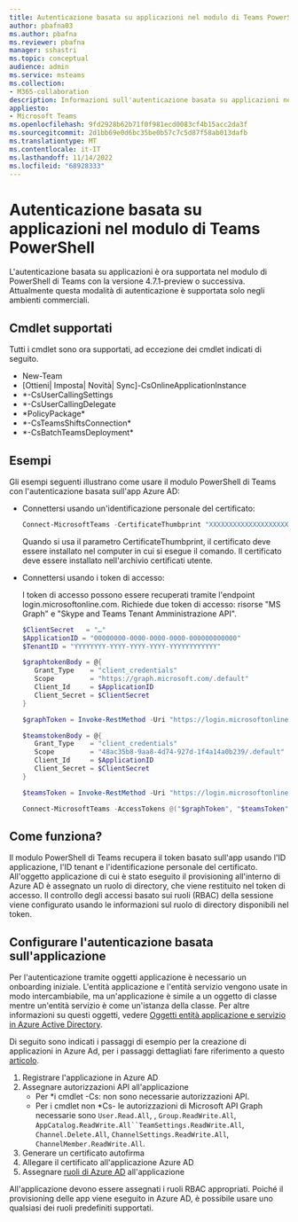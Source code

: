 ```yaml
---
title: Autenticazione basata su applicazioni nel modulo di Teams PowerShell
author: pbafna03
ms.author: pbafna
ms.reviewer: pbafna
manager: sshastri
ms.topic: conceptual
audience: admin
ms.service: msteams
ms.collection:
- M365-collaboration
description: Informazioni sull'autenticazione basata su applicazioni nel modulo PowerShell di Teams, usato per l'amministrazione di Microsoft Teams.
appliesto:
- Microsoft Teams
ms.openlocfilehash: 9fd2928b62b71f0f981ecd0083cf4b15acc2da3f
ms.sourcegitcommit: 2d1bb69e0d6bc35be0b57c7c5d87f58ab013dafb
ms.translationtype: MT
ms.contentlocale: it-IT
ms.lasthandoff: 11/14/2022
ms.locfileid: "68928333"
---
```

# <a name="application-based-authentication-in-teams-powershell-module"></a>Autenticazione basata su applicazioni nel modulo di Teams PowerShell

L'autenticazione basata su applicazioni è ora supportata nel modulo di PowerShell di Teams con la versione 4.7.1-preview o successiva. Attualmente questa modalità di autenticazione è supportata solo negli ambienti commerciali.


## <a name="cmdlets-supported"></a>Cmdlet supportati

Tutti i cmdlet sono ora supportati, ad eccezione dei cmdlet indicati di seguito. 

  - New-Team
  - [Ottieni| Imposta| Novità| Sync]-CsOnlineApplicationInstance
  - \*-CsUserCallingSettings
  - \*-CsUserCallingDelegate
  - \*PolicyPackage\*
  - \*-CsTeamsShiftsConnection\*
  - \*-CsBatchTeamsDeployment\*


## <a name="examples"></a>Esempi

Gli esempi seguenti illustrano come usare il modulo PowerShell di Teams con l'autenticazione basata sull'app Azure AD: 

- Connettersi usando un'identificazione personale del certificato:

  ```powershell
  Connect-MicrosoftTeams -CertificateThumbprint "XXXXXXXXXXXXXXXXXXXXXXXXXXXXXXXXXXXXXXXX" -ApplicationId "00000000-0000-0000-0000-000000000000" -TenantId "YYYYYYYY-YYYY-YYYY-YYYY-YYYYYYYYYYYY"
  ```
  Quando si usa il parametro CertificateThumbprint, il certificato deve essere installato nel computer in cui si esegue il comando. Il certificato deve essere installato nell'archivio certificati utente.
  
- Connettersi usando i token di accesso:
  
  I token di accesso possono essere recuperati tramite l'endpoint login.microsoftonline.com. Richiede due token di accesso: risorse "MS Graph" e "Skype and Teams Tenant Amministrazione API".

  ```powershell
  $ClientSecret   = "…"
  $ApplicationID = "00000000-0000-0000-0000-000000000000"
  $TenantID = "YYYYYYYY-YYYY-YYYY-YYYY-YYYYYYYYYYYY"

  $graphtokenBody = @{   
     Grant_Type    = "client_credentials"   
     Scope         = "https://graph.microsoft.com/.default"   
     Client_Id     = $ApplicationID   
     Client_Secret = $ClientSecret   
  }  

  $graphToken = Invoke-RestMethod -Uri "https://login.microsoftonline.com/$TenantID/oauth2/v2.0/token" -Method POST -Body $graphtokenBody | Select-Object -ExpandProperty Access_Token 

  $teamstokenBody = @{   
     Grant_Type    = "client_credentials"   
     Scope         = "48ac35b8-9aa8-4d74-927d-1f4a14a0b239/.default"   
     Client_Id     = $ApplicationID   
     Client_Secret = $ClientSecret 
  } 

  $teamsToken = Invoke-RestMethod -Uri "https://login.microsoftonline.com/$TenantID/oauth2/v2.0/token" -Method POST -Body $teamstokenBody | Select-Object -ExpandProperty Access_Token 

  Connect-MicrosoftTeams -AccessTokens @("$graphToken", "$teamsToken")
  ```
  
## <a name="how-does-it-work"></a>Come funziona?

Il modulo PowerShell di Teams recupera il token basato sull'app usando l'ID applicazione, l'ID tenant e l'identificazione personale del certificato. All'oggetto applicazione di cui è stato eseguito il provisioning all'interno di Azure AD è assegnato un ruolo di directory, che viene restituito nel token di accesso. Il controllo degli accessi basato sui ruoli (RBAC) della sessione viene configurato usando le informazioni sul ruolo di directory disponibili nel token.


## <a name="setup-application-based-authentication"></a>Configurare l'autenticazione basata sull'applicazione

Per l'autenticazione tramite oggetti applicazione è necessario un onboarding iniziale. L'entità applicazione e l'entità servizio vengono usate in modo intercambiabile, ma un'applicazione è simile a un oggetto di classe mentre un'entità servizio è come un'istanza della classe. Per altre informazioni su questi oggetti, vedere [Oggetti entità applicazione e servizio in Azure Active Directory](/azure/active-directory/develop/app-objects-and-service-principals).

Di seguito sono indicati i passaggi di esempio per la creazione di applicazioni in Azure Ad, per i passaggi dettagliati fare riferimento a questo [articolo](/azure/active-directory/develop/howto-create-service-principal-portal).

1. Registrare l'applicazione in Azure AD
2. Assegnare autorizzazioni API all'applicazione
   - Per \*i cmdlet -Cs: non sono necessarie autorizzazioni API.
   - Per i cmdlet non \*Cs- le autorizzazioni di Microsoft API Graph necessarie sono `User.Read.All`, , `Group.ReadWrite.All`, `AppCatalog.ReadWrite.All``TeamSettings.ReadWrite.All`, `Channel.Delete.All`, `ChannelSettings.ReadWrite.All`, `ChannelMember.ReadWrite.All`.  
3. Generare un certificato autofirma
4. Allegare il certificato all'applicazione Azure AD
5. Assegnare [ruoli di Azure AD](/microsoftteams/using-admin-roles#teams-roles-and-capabilities) all'applicazione

All'applicazione devono essere assegnati i ruoli RBAC appropriati. Poiché il provisioning delle app viene eseguito in Azure AD, è possibile usare uno qualsiasi dei ruoli predefiniti supportati.
 
